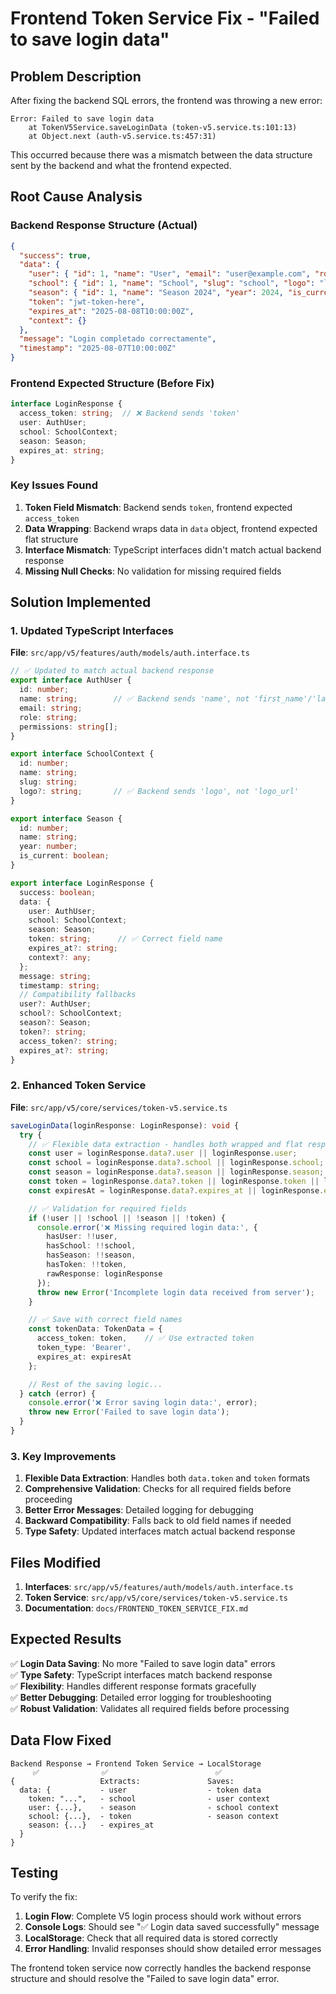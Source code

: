 # Frontend Token Service Fix - "Failed to save login data"

## Problem Description

After fixing the backend SQL errors, the frontend was throwing a new error:

```
Error: Failed to save login data
    at TokenV5Service.saveLoginData (token-v5.service.ts:101:13)
    at Object.next (auth-v5.service.ts:457:31)
```

This occurred because there was a mismatch between the data structure sent by the backend and what the frontend expected.

## Root Cause Analysis

### Backend Response Structure (Actual)
```json
{
  "success": true,
  "data": {
    "user": { "id": 1, "name": "User", "email": "user@example.com", "role": "admin", "permissions": [] },
    "school": { "id": 1, "name": "School", "slug": "school", "logo": "logo.png" },
    "season": { "id": 1, "name": "Season 2024", "year": 2024, "is_current": true },
    "token": "jwt-token-here",
    "expires_at": "2025-08-08T10:00:00Z",
    "context": {}
  },
  "message": "Login completado correctamente",
  "timestamp": "2025-08-07T10:00:00Z"
}
```

### Frontend Expected Structure (Before Fix)
```typescript
interface LoginResponse {
  access_token: string;  // ❌ Backend sends 'token'
  user: AuthUser;
  school: SchoolContext;
  season: Season;
  expires_at: string;
}
```

### Key Issues Found

1. **Token Field Mismatch**: Backend sends `token`, frontend expected `access_token`
2. **Data Wrapping**: Backend wraps data in `data` object, frontend expected flat structure
3. **Interface Mismatch**: TypeScript interfaces didn't match actual backend response
4. **Missing Null Checks**: No validation for missing required fields

## Solution Implemented

### 1. Updated TypeScript Interfaces

**File**: `src/app/v5/features/auth/models/auth.interface.ts`

```typescript
// ✅ Updated to match actual backend response
export interface AuthUser {
  id: number;
  name: string;        // ✅ Backend sends 'name', not 'first_name'/'last_name'
  email: string;
  role: string;
  permissions: string[];
}

export interface SchoolContext {
  id: number;
  name: string;
  slug: string;
  logo?: string;       // ✅ Backend sends 'logo', not 'logo_url'
}

export interface Season {
  id: number;
  name: string;
  year: number;
  is_current: boolean;
}

export interface LoginResponse {
  success: boolean;
  data: {
    user: AuthUser;
    school: SchoolContext;
    season: Season;
    token: string;      // ✅ Correct field name
    expires_at?: string;
    context?: any;
  };
  message: string;
  timestamp: string;
  // Compatibility fallbacks
  user?: AuthUser;
  school?: SchoolContext;
  season?: Season;
  token?: string;
  access_token?: string;
  expires_at?: string;
}
```

### 2. Enhanced Token Service

**File**: `src/app/v5/core/services/token-v5.service.ts`

```typescript
saveLoginData(loginResponse: LoginResponse): void {
  try {
    // ✅ Flexible data extraction - handles both wrapped and flat responses
    const user = loginResponse.data?.user || loginResponse.user;
    const school = loginResponse.data?.school || loginResponse.school;
    const season = loginResponse.data?.season || loginResponse.season;
    const token = loginResponse.data?.token || loginResponse.token || loginResponse.access_token;
    const expiresAt = loginResponse.data?.expires_at || loginResponse.expires_at;

    // ✅ Validation for required fields
    if (!user || !school || !season || !token) {
      console.error('❌ Missing required login data:', {
        hasUser: !!user,
        hasSchool: !!school,
        hasSeason: !!season,
        hasToken: !!token,
        rawResponse: loginResponse
      });
      throw new Error('Incomplete login data received from server');
    }

    // ✅ Save with correct field names
    const tokenData: TokenData = {
      access_token: token,    // ✅ Use extracted token
      token_type: 'Bearer',
      expires_at: expiresAt
    };

    // Rest of the saving logic...
  } catch (error) {
    console.error('❌ Error saving login data:', error);
    throw new Error('Failed to save login data');
  }
}
```

### 3. Key Improvements

1. **Flexible Data Extraction**: Handles both `data.token` and `token` formats
2. **Comprehensive Validation**: Checks for all required fields before proceeding
3. **Better Error Messages**: Detailed logging for debugging
4. **Backward Compatibility**: Falls back to old field names if needed
5. **Type Safety**: Updated interfaces match actual backend response

## Files Modified

1. **Interfaces**: `src/app/v5/features/auth/models/auth.interface.ts`
2. **Token Service**: `src/app/v5/core/services/token-v5.service.ts`
3. **Documentation**: `docs/FRONTEND_TOKEN_SERVICE_FIX.md`

## Expected Results

✅ **Login Data Saving**: No more "Failed to save login data" errors  
✅ **Type Safety**: TypeScript interfaces match backend response  
✅ **Flexibility**: Handles different response formats gracefully  
✅ **Better Debugging**: Detailed error logging for troubleshooting  
✅ **Robust Validation**: Validates all required fields before processing  

## Data Flow Fixed

```
Backend Response → Frontend Token Service → LocalStorage
     ✅              ✅                        ✅
{                   Extracts:               Saves:
  data: {           - user                  - token data
    token: "...",   - school                - user context
    user: {...},    - season                - school context  
    school: {...},  - token                 - season context
    season: {...}   - expires_at
  }
}
```

## Testing

To verify the fix:

1. **Login Flow**: Complete V5 login process should work without errors
2. **Console Logs**: Should see "✅ Login data saved successfully" message
3. **LocalStorage**: Check that all required data is stored correctly
4. **Error Handling**: Invalid responses should show detailed error messages

The frontend token service now correctly handles the backend response structure and should resolve the "Failed to save login data" error.